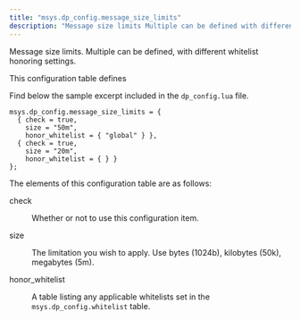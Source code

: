 ```yaml
---
title: "msys.dp_config.message_size_limits"
description: "Message size limits Multiple can be defined with different whitelist honoring settings This configuration table defines Find below the sample excerpt included in the dp config lua file The elements of this configuration table are as follows check Whether or not to use this configuration item size The limitation you..."
---
```


Message size limits. Multiple can be defined, with different whitelist honoring settings.

This configuration table defines

Find below the sample excerpt included in the `dp_config.lua` file.

```
msys.dp_config.message_size_limits = {
  { check = true,
    size = "50m",
    honor_whitelist = { "global" } },
  { check = true,
    size = "20m",
    honor_whitelist = { } }
};
```

The elements of this configuration table are as follows:

<dl class="variablelist">

<dt>check</dt>

<dd>

Whether or not to use this configuration item.

</dd>

<dt>size</dt>

<dd>

The limitation you wish to apply. Use bytes (1024b), kilobytes (50k), megabytes (5m).

</dd>

<dt>honor_whitelist</dt>

<dd>

A table listing any applicable whitelists set in the `msys.dp_config.whitelist` table.

</dd>

</dl>